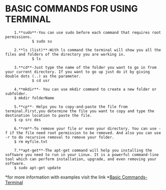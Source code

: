 # BASIC COMMANDS FOR USING TERMINAL

		1.**sudo**-You can use sudo before each command that requires root permissions.
                $ sudo su

		2.**ls (list)**-With ls command the terminal will show you all the files and folders of the directory you are working in.
                $ ls                              

		3.**cd**-Just type the name of the folder you want to go in from your current directory. If you want to go up just do it by giving double dots (..) as the parameter.	
                $ cd usr	   			

		4.**mkdir**- You can use mkdir command to create a new folder or subfolder.
		$ mkdir folderName

		5.**cp**- Helps you to copy-and-paste the file from terminal.First,you determine the file you want to copy and type the destination location to paste the file.
		$ cp src des

		6.**rm**-To remove your file or even your directory. You can use -f if the file need root permission to be removed. And also you can use -r to do recursive removal to remove your folder.
		$ rm myfile.txt

		7.**apt-get**-The apt-get command will help you installing the software you need to run in your Linux. It is a powerful command-line tool which can perform installation, upgrade, and even removing your software.
		$ sudo apt-get update


*for more information with examples visit the link *[Basic Commands-Terminal](http://www.linuxandubuntu.com/home/10-basic-linux-commands-that-every-linux-newbies-should-remember)



